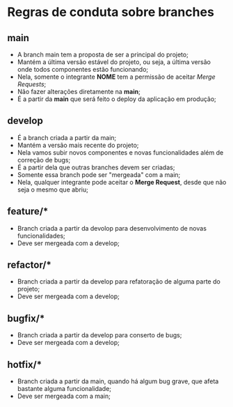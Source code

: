 # Regras de conduta sobre branches

## __main__

- A branch main tem a proposta de ser a principal do projeto;
- Mantém a última versão estável do projeto, ou seja, a última versão onde todos componentes estão funcionando;
- Nela, somente o integrante __NOME__ tem a permissão de aceitar _Merge Requests_;
- Não fazer alterações diretamente na __main__;
- É a partir da __main__ que será feito o deploy da aplicação em produção;

## __develop__

- É a branch criada a partir da main;
- Mantém a versão mais recente do projeto;
- Nela vamos subir novos componentes e novas funcionalidades além de correção de bugs;
- É a partir dela que outras branches devem ser criadas;
- Somente essa branch pode ser "mergeada" com a main;
- Nela, qualquer integrante pode aceitar o __Merge Request__, desde que não seja o mesmo que abriu;

## __feature/*__

- Branch criada a partir da devolop para desenvolvimento de novas funcionalidades;
- Deve ser mergeada com a develop;

## __refactor/*__

- Branch criada a partir da develop para refatoração de alguma parte do projeto;
- Deve ser mergeada com a develop;

## __bugfix/*__

- Branch criada a partir da develop para conserto de bugs;
- Deve ser mergeada com a develop;

## __hotfix/*__

- Branch criada a partir da main, quando há algum bug grave, que afeta bastante alguma funcionalidade;
- Deve ser mergeada com a main;